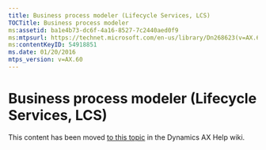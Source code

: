 ```yaml
---
title: Business process modeler (Lifecycle Services, LCS)
TOCTitle: Business process modeler
ms:assetid: ba1e4b73-dc6f-4a16-8527-7c2440aed0f9
ms:mtpsurl: https://technet.microsoft.com/en-us/library/Dn268623(v=AX.60)
ms:contentKeyID: 54918851
ms.date: 01/20/2016
mtps_version: v=AX.60
---
```


# Business process modeler (Lifecycle Services, LCS) 


This content has been moved [to this topic](https://ax.help.dynamics.com/en/wiki/business-process-modeler-lifecycle-services-lcs/) in the Dynamics AX Help wiki.

  


